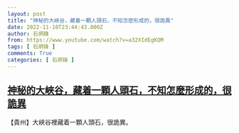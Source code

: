 ```yaml
---
layout: post
title: "神秘的大峽谷，藏着一顆人頭石，不知怎麼形成的，很詭異"
date: 2022-11-10T23:44:43.000Z
author: 石炳鋒
from: https://www.youtube.com/watch?v=a32XIdEgKQM
tags: [ 石炳锋 ]
comments: True
categories: [ 石炳锋 ]
---
```

<!--1668123883000-->
[神秘的大峽谷，藏着一顆人頭石，不知怎麼形成的，很詭異](https://www.youtube.com/watch?v=a32XIdEgKQM)
------

<div>
【貴州】大峽谷裡藏着一顆人頭石，很詭異。
</div>
